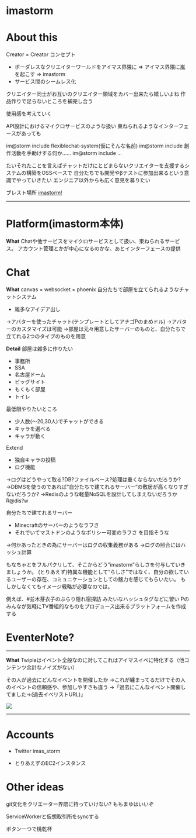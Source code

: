 # imastorm

# About this

Creator × Creator
コンセプト

- ボーダレスなクリエイターワールドをアイマス界隈に => アイマス界隈に嵐を起こす => imastorm
- サービス間のシームレス化

クリエイター同士がお互いのクリエイター領域をカバー出来たら嬉しいよね
作品作りで足らないところを補完し合う

使用感を考えていく

API設計におけるマイクロサービスのような扱い
束ねられるようなインターフェースがあっても

im@storm include flexiblechat-system(仮にそんな名前)
im@storm include 創作活動を手助けする何か……
im@storm include …

たいそれたことを言えばチャットだけにとどまらないクリエイターを支援するシステムの構築をOSSベースで
自分たちでも開発やβテストに参加出来るという意識でやっていきたい
エンジニア以外からも広く意見を募りたい

ブレスト場所
[imastorm!](https://coggle.it/diagram/WjqbF520sgABgC_m/t/-/2f0d04d8610f2e1c66f659dc21d3a13ea4e206289f5602fa904b0944391382d0)


----------
# Platform(imastorm本体)

**What**
Chatや他サービスをマイクロサービスとして扱い、束ねられるサービス。
アカウント管理とかが中心になるのかな、あとインターフェースの提供

# Chat

**What**
canvas × websocket × phoenix
自分たちで部屋を立てられるようなチャットシステム

- 雑多なアイデア出し

→アバターを使ったチャット(テンプレートとしてアナゴPのまめドル)
→アバターのカスタマイズは可能
→部屋は元々用意したサーバーのものと、自分たちで立てれる2つのタイプのものを用意

**Detail**
部屋は雑多に作りたい

- 事務所
- SSA
- 名古屋ドーム
- ビッグサイト
- もくもく部屋
- トイレ

最低限やりたいところ

- 少人数(〜20,30人)でチャットができる
- キャラを選べる
- キャラが動く

Extend

- 独自キャラの投稿
- ログ機能

→ログはどうやって取る?DB?ファイルベース?処理は重くならないだろうか?
→DBMSを使うのであれば”自分たちで建てれるサーバー”の敷居が高くなりすぎないだろうか?
→Redisのような軽量NoSQLを設計してしまえないだろうか R@dis?w

自分たちで建てれるサーバー

- Minecraftのサーバーのようなラフさ
- それでいてマストドンのようなポリシー可変のラフさ を目指そうな

→何かあったときの為にサーバーはログの収集義務がある
→ログの照合にはハッシュ計算

もなちゃとをフルパクリして、そこからどう”imastorm”らしさを付与していきましょうか。
(とりあえず)特異な機能として“らしさ”ではなく、自分の欲しているユーザーの存在、コミュニケーションとしての魅力を感じてもらいたい。
もしかしなくてもイメージ戦略が必要なのでは。

例えば、#並木芽衣子のぶらり隠れ宿探訪 みたいなハッシュタグなどに習い
Pのみんなが気軽にTV番組的なものをプロデュース出来るプラットフォームを作成する

# EventerNote?
****
**What**
Twiplaはイベント全般なのに対してこれはアイマスイベに特化する（他コンテンツ余計なノイズがない）

その人が過去にどんなイベントを開催したか
→これが纏まってるだけでその人のイベントの信頼感や、参加しやすさも違う
→「過去にこんなイベント開催してました→(過去イベリストURL)」


![](https://d2mxuefqeaa7sj.cloudfront.net/s_008FA00B147BE12A2954E35CE9BCDDD582CFC3E4005E4CD10FF7B6B9FE00B336_1528817523612_DSC_0040.JPG)



----------
# Accounts
- Twitter imas_storm

- とりあえずのEC2インスタンス
# Other ideas

git文化をクリエーター界隈に持っていけない?
ももまゆはいいぞ

ServiceWorkerと仮想取引所をsyncする

ボタン一つで桃乾杯

